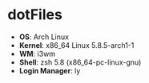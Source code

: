 # dotFiles

- **OS**: Arch Linux
- **Kernel**: x86_64 Linux 5.8.5-arch1-1
- **WM**: i3wm
- **Shell**: zsh 5.8 (x86_64-pc-linux-gnu)
- **Login Manager**: ly

